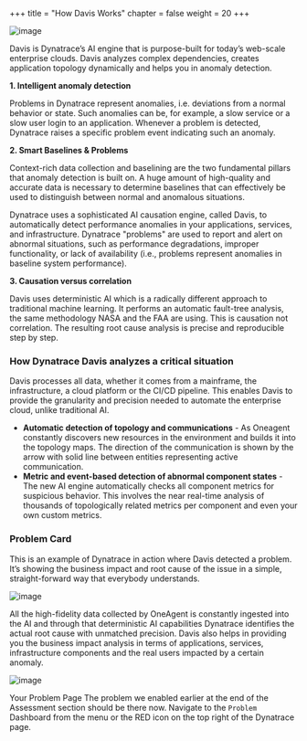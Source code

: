 +++
title = "How Davis Works"
chapter = false
weight = 20
+++

![image](/images/emma.png)

Davis is Dynatrace’s AI engine that is purpose-built for today’s web-scale enterprise clouds. Davis analyzes complex dependencies, creates application topology dynamically and helps you in anomaly detection.

**1. Intelligent anomaly detection**

Problems in Dynatrace represent anomalies, i.e. deviations from a normal behavior or state. Such anomalies can be, for example, a slow service or a slow user login to an application. Whenever a problem is detected, Dynatrace raises a specific problem event indicating such an anomaly.

**2. Smart Baselines & Problems**

Context-rich data collection and baselining are the two fundamental pillars that anomaly detection is built on. A huge amount of high-quality and accurate data is necessary to determine baselines that can effectively be used to distinguish between normal and anomalous situations.

Dynatrace uses a sophisticated AI causation engine, called Davis, to automatically detect performance anomalies in your applications, services, and infrastructure. Dynatrace "problems" are used to report and alert on abnormal situations, such as performance degradations, improper functionality, or lack of availability (i.e., problems represent anomalies in baseline system performance).

**3. Causation versus correlation**

Davis uses deterministic AI which is a radically different approach to traditional machine learning. It performs an automatic fault-tree analysis, the same methodology NASA and the FAA are using. This is causation not correlation. The resulting root cause analysis is precise and reproducible step by step.

### How Dynatrace Davis analyzes a critical situation

Davis processes all data, whether it comes from a mainframe, the infrastructure, a cloud platform or the CI/CD pipeline. This enables Davis to provide the granularity and precision needed to automate the enterprise cloud, unlike traditional AI.

* **Automatic detection of topology and communications** - As Oneagent constantly discovers new resources in the environment and builds it into the topology maps. The direction of the communication is shown by the arrow with solid line between entities representing active communication.
* **Metric and event-based detection of abnormal component states** - The new AI engine automatically checks all component metrics for suspicious behavior. This involves the near real-time analysis of thousands of topologically related metrics per component and even your own custom metrics.

### Problem Card

This is an example of Dynatrace in action where Davis detected a problem. It’s showing the business impact and root cause of the issue in a simple, straight-forward way that everybody understands.

![image](/images/dt-problem-view.png)

All the high-fidelity data collected by OneAgent is constantly ingested into the AI and through that deterministic AI capabilities Dynatrace identifies the actual root cause with unmatched precision. Davis also helps in providing you the business impact analysis in terms of applications, services, infrastructure components and the real users impacted by a certain anomaly.

![image](/images/dt-problem-view-evaluation.png)

Your Problem Page
The problem we enabled earlier at the end of the Assessment section should be there now. Navigate to the `Problem` Dashboard from the menu or the RED icon on the top right of the Dynatrace page.